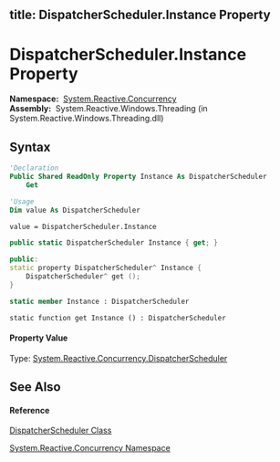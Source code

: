title: DispatcherScheduler.Instance Property
---
# DispatcherScheduler.Instance Property

**Namespace:**  [System.Reactive.Concurrency](System.Reactive.Concurrency\System.Reactive.Concurrency.md)  
**Assembly:**  System.Reactive.Windows.Threading (in System.Reactive.Windows.Threading.dll)

## Syntax

```vb
'Declaration
Public Shared ReadOnly Property Instance As DispatcherScheduler
    Get
```

```vb
'Usage
Dim value As DispatcherScheduler

value = DispatcherScheduler.Instance
```

```csharp
public static DispatcherScheduler Instance { get; }
```

```c++
public:
static property DispatcherScheduler^ Instance {
    DispatcherScheduler^ get ();
}
```

```fsharp
static member Instance : DispatcherScheduler
```

```jscript
static function get Instance () : DispatcherScheduler
```

#### Property Value

Type: [System.Reactive.Concurrency.DispatcherScheduler](DispatcherScheduler\DispatcherScheduler.md)

## See Also

#### Reference

[DispatcherScheduler Class](DispatcherScheduler\DispatcherScheduler.md)

[System.Reactive.Concurrency Namespace](System.Reactive.Concurrency\System.Reactive.Concurrency.md)





